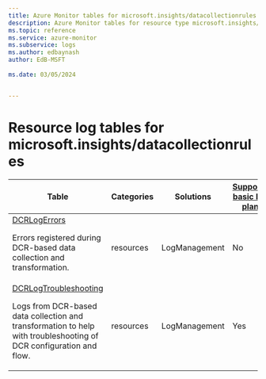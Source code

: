```yaml
---
title: Azure Monitor tables for microsoft.insights/datacollectionrules
description: Azure Monitor tables for resource type microsoft.insights/datacollectionrules
ms.topic: reference
ms.service: azure-monitor
ms.subservice: logs
ms.author: edbaynash
author: EdB-MSFT
   
ms.date: 03/05/2024


---
```


# Resource log tables for microsoft.insights/datacollectionrules  


| Table | Categories | Solutions|[Supports basic log plan](/azure/azure-monitor/logs/basic-logs-configure?tabs=portal-1#compare-the-basic-and-analytics-log-data-plans)| Queries|
|---|---|---|---|---|
| [DCRLogErrors](/azure/azure-monitor/reference/tables/DCRLogErrors)<p>Errors registered during DCR-based data collection and transformation. | resources | LogManagement | No| [Yes](/azure/azure-monitor/reference/queries/dcrlogerrors)|
| [DCRLogTroubleshooting](/azure/azure-monitor/reference/tables/DCRLogTroubleshooting)<p>Logs from DCR-based data collection and transformation to help with troubleshooting of DCR configuration and flow. | resources | LogManagement | Yes| [Yes](/azure/azure-monitor/reference/queries/dcrlogtroubleshooting)|

